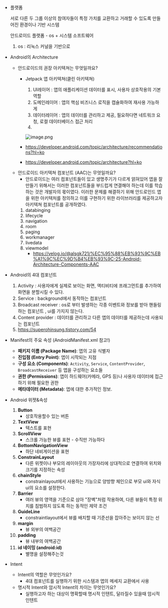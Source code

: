 - 플랫폼

  서로 다른 두 그룹 이상의 참여자들이 특정 가치를 교환하고 거래할 수 있도록 만들어진 환경이나 기반 시스템

  안드로이드 플랫폼 - os + 시스템 소프트웨어

    1. os : 리눅스 커널을 기반으로
- Android의 Architecture
    - 안드로이드의 권장 아키텍쳐는 무엇일까요?
        - Jetpack 앱 아키텍쳐(클린 아키텍쳐)
            1. UI레이어 : 앱의 애플리케이션 데이터를 표시, 사용자 상호작용의 기본 역할
            2. 도메인레이어 : 앱의 핵심 비즈니스 로직을 캡슐화하여 재사용 가능하게
            3. 데이터레이어 : 앱의 데이터를 관리하고 제공, 필요하다면 네트워크 요청, 로컬 데이터베이스 접근 처리
            4.

          ![image.png](attachment:3f0afd83-3e88-46f2-b757-750e4a45a8d3:image.png)

        - https://developer.android.com/topic/architecture/recommendations?hl=ko
        - https://developer.android.com/topic/architecture?hl=ko
    - 안드로이드 아키텍쳐 컴포넌트 (AAC)는 무엇일까요?
        - 안드로이드는 여러 컴포넌트들이 있고 생명주기가 다르게 얽혀있어 앱을 잘 만들기 위해서는 이러한 컴포넌트들을 부드럽게 연결해야 하는데 이를 학습하는 것은 개발자의 몫이였다. 이러한 문제를 해결하기 위해 안드로인드 앱을 위한 아키텍처를 정의하고 이를 구현하기 위한 라이브러리를 제공하고자 아키텍쳐 컴포넌트를 공개하였다.
        1. databinging
        2. lifecycle
        3. navigation
        4. room
        5. paging
        6. workmanager
        7. livedata
        8. viewmodel
            - https://velog.io/@alsgk721/%EC%95%88%EB%93%9C%EB%A1%9C%EC%9D%B4%EB%93%9C-25-Android-Architecture-Components-AAC
- Android의 4대 컴포넌트
    1. Activity : 사용자에게 실제로 보이는 화면, 액티비티에 프래그먼트를 추가하여 화면을 분할시킬 수 있다.
    2. Service : background에서 동작하는 컴포넌트
    3. Broadcast receiver : os로 부터 발생하는 각종 이벤트와 정보를 받아 핸들링하는 컴포넌트 , ui를 가지지 않는다.
    4. Content provider : 데이터를 관리하고 다른 앱의 데이터를 제공하는데 사용되는 컴포넌트
    5. https://superohinsung.tistory.com/54
- Manifest의 주요 속성 (AndroidManifest.xml 참고!)
    - **패키지 이름 (Package Name)**: 앱의 고유 식별자
    - **진입점 (Entry Point)**: 앱이 시작되는 지점
    - **구성 요소 (Components)**: `Activity`, `Service`, `ContentProvider`, `BroadcastReceiver` 등 앱을 구성하는 요소들
    - **권한 (Permissions)**: 앱이 하드웨어(카메라, GPS 등)나 사용자 데이터에 접근하기 위해 필요한 권한
    - **메타데이터 (Metadata)**: 앱에 대한 추가적인 정보.
- Android 위젯&속성
    1. **Button**
        - 상호작용할수 있는 버튼
    2. **TextView**
        - 텍스트를 표현
    3. **ScrollView**
        - 스크롤 가능한 뷰를 표현 - 수직만 가능하다
    4. **BottomNavigationView**
        - 하단 네비게이션을 표현
    5. **ConstrainLayout**
        - 다른 위젯이나 부모의 레이아웃의 가장자리에 상대적으로 연결하여 위치와 크기를 지정하는 속성
    6. **chainStyle**
        - constrainlayout에서 사용하는 기능으로 양방향 체인으로 부모 ui와 자식ui의 요소를 설정한다.
    7. **Barrier**
        - 여러 뷰의 영역을 기준으로 삼아 "장벽"처럼 작용하여, 다른 뷰들이 특정 위치를 침범하지 않도록 하는 동적인 제약 조건
    8. **GuideLine**
        - constraintlayout에서 뷰를 배치할 때 기준선을 잡아주는 보이지 않는 선
    9. **margin**
        - 뷰 외부의 여백공간
    10. **padding**
        - 뷰 내부의 여백공간
    11. **id 네이밍 (android:id)**
        - 별명을 설정해주는것
- Intent
    - Intent의 역할은 무엇인가요?
        - 4대 컴포넌트를 실행하기 위한 시스템과 앱의 메세지 교환에서 사용
    - 명시적 Intent와 암시적 Intent의 차이는 무엇인가요?
        - 실행하고자 하는 대상이 명확할때 명시적 인텐트, 달라질수 있을때 암시적 인텐트
